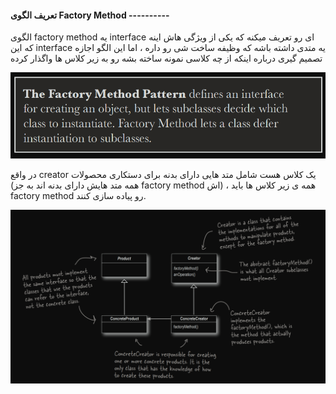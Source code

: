 #### تعریف الگوی Factory Method ----------

الگوی factory method یه interface ای رو تعریف میکنه که یکی از ویژگی هاش اینه که این interface یه متدی داشته باشه که وظیفه ساخت شی رو داره ، اما این الگو اجازه تصمیم گیری درباره اینکه از چه کلاسی نمونه ساخته بشه رو به زیر کلاس ها واگذار کرده 

![](./Images/Pasted%20image%2020240629120029.png)

در واقع creator یک کلاس هست شامل متد هایی دارای بدنه برای دستکاری محصولات (همه متد هایش دارای بدنه اند به جز factory method اش) ، همه ی زیر کلاس ها باید factory method رو پیاده سازی کنند.

![](./Images/Pasted%20image%2020240629151801.png)

